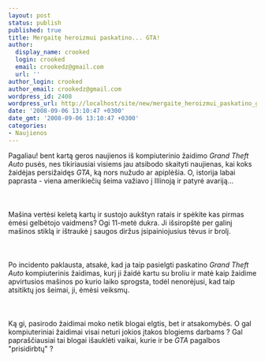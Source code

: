 ```yaml
---
layout: post
status: publish
published: true
title: Mergaitę heroizmui paskatino... GTA!
author:
  display_name: crooked
  login: crooked
  email: crookedz@gmail.com
  url: ''
author_login: crooked
author_email: crookedz@gmail.com
wordpress_id: 2408
wordpress_url: http://localhost/site/new/mergaite_heroizmui_paskatino_gta/
date: '2008-09-06 13:10:47 +0300'
date_gmt: '2008-09-06 13:10:47 +0300'
categories:
- Naujienos
---
```

<p>Pagaliau! bent kartą geros naujienos iš kompiuterinio žaidimo <i>Grand Theft Auto</i> pusės, nes tikiriausiai visiems jau atsibodo skaityti naujienas, kai koks žaidėjas persižaidęs <i>GTA</i>, ką nors nužudo ar apiplėšia. O, istorija labai paprasta - viena amerikiečių šeima važiavo į Illinoją ir patyrė avariją...<br />
<br><br />
<br>Mašina vertėsi keletą kartų ir sustojo aukštyn ratais ir spėkite kas pirmas ėmėsi gelbėtojo vaidmens? Ogi 11-metė dukra. Ji išsiropštė per galinį mašinos stiklą ir ištraukė į saugos diržus įsipainiojusius tėvus ir brolį.<br />
<br><br />
<br>Po incidento paklausta, atsakė, kad ja taip pasielgti paskatino <i>Grand Theft Auto</i> kompiuterinis žaidimas, kurį ji žaidė kartu su broliu ir matė kaip žaidime apvirtusios mašinos po kurio laiko sprogsta, todėl nenorėjusi, kad taip atsitiktų jos šeimai, ji, ėmėsi veiksmų.<br />
<br><br />
<br>Ką gi, pasirodo žaidimai moko netik blogai elgtis, bet ir atsakomybės. O gal kompiuteriniai žaidimai visai neturi jokios įtakos blogiems darbams ? Gal papraščiausiai tai blogai išauklėti vaikai, kurie ir be <i>GTA</i> pagalbos &quot;prisidirbtų&quot; ?<br />
<br><br />
<br></p>
